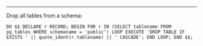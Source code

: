 ___

Drop all tables from a schema:

```postgresql
DO $$ DECLARE r RECORD; BEGIN FOR r IN (SELECT tablename FROM pg_tables WHERE schemaname = 'public') LOOP EXECUTE 'DROP TABLE IF EXISTS ' || quote_ident(r.tablename) || ' CASCADE'; END LOOP; END $$;
```

